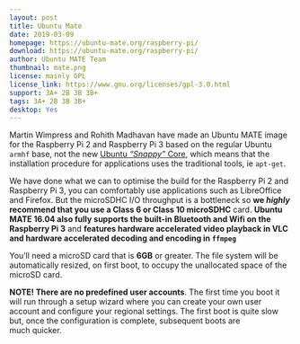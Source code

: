 ```yaml
---
layout: post
title: Ubuntu Mate
date: 2019-03-09
homepage: https://ubuntu-mate.org/raspberry-pi/
download: https://ubuntu-mate.org/raspberry-pi/
author: Ubuntu MATE Team
thumbnail: mate.png
license: mainly GPL
license_link: https://www.gnu.org/licenses/gpl-3.0.html
support: 3A+ 2B 3B 3B+
tags: 3A+ 2B 3B 3B+
desktop: Yes
---
```

 

<p>Martin Wimpress and Rohith Madhavan have made an Ubuntu MATE image for the
Raspberry Pi 2 and Raspberry Pi 3 based on the regular Ubuntu <code>armhf</code> base,
not the new <a href="https://www.ubuntu.com/core">Ubuntu <em>&#8220;Snappy&#8221;</em> Core</a>, which means
that the installation procedure for applications uses the traditional tools,
ie <code>apt-get</code>.</p>
<p>We have done what we can to optimise the build for the Raspberry Pi 2
and Raspberry Pi 3, you can comfortably use applications such as
LibreOffice and Firefox. But the microSDHC I/O throughput is a
bottleneck so <strong>we <em>highly</em> recommend that you use a Class 6 or Class
10 microSDHC</strong> card. <strong>Ubuntu MATE 16.04 also fully supports the
built-in Bluetooth and Wifi on the Raspberry Pi 3</strong> and <strong>features
hardware accelerated video playback in VLC and hardware accelerated
decoding and encoding in <code>ffmpeg</code></strong></p>
<p>You&#8217;ll need a microSD card that is <strong>6GB</strong> or greater. The file system
will be automatically resized, on first boot, to occupy the unallocated
space of the microSD&nbsp;card.</p>
<p><strong>NOTE! There are no predefined user accounts</strong>. The first time you
boot it will run through a setup wizard where you can create your own
user account and configure your regional settings. The first boot is
quite slow but, once the configuration is complete, subsequent boots
are much&nbsp;quicker.</p>
